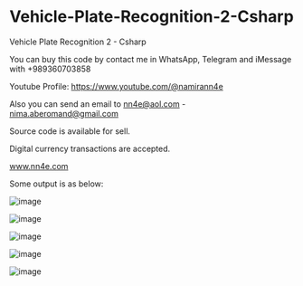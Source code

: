 # Vehicle-Plate-Recognition-2-Csharp
Vehicle Plate Recognition 2 - Csharp

You can buy this code by contact me in WhatsApp, Telegram and iMessage with +989360703858

Youtube Profile: https://www.youtube.com/@namirann4e

Also you can send an email to nn4e@aol.com - nima.aberomand@gmail.com

Source code is available for sell.

Digital currency transactions are accepted.

www.nn4e.com

Some output is as below:

![image](https://github.com/user-attachments/assets/cd0861d8-c0e6-4bc5-88ca-0a3572b9afad)

![image](https://github.com/user-attachments/assets/90d1eb70-194b-4dae-b7dc-1569f9cf3c95)

![image](https://github.com/user-attachments/assets/bd0c85c0-14bf-45ab-b2db-9b4ca803ce1d)

![image](https://github.com/user-attachments/assets/f333f3b8-021c-47f7-8b7f-6a1e49c4b7bf)

![image](https://github.com/user-attachments/assets/f1dd630d-3daa-439f-8baf-e4f9dc528465)

